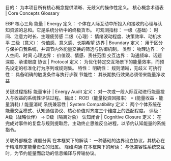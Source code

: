 目的： 为本项目所有核心概念提供清晰、无歧义的操作性定义。
核心概念术语表 | Core Concepts Glossary

EBP 核心三角
能量 | Energy
定义： 个体在人际互动中所投入和接收的心理与认知资源的总和。它是系统分析中的终极货币。
可观测指标：
一级（基础）： 时间、注意力时长、生理疲劳感
二级（心理）： 情绪波动程度、决策效率、动机水平
三级（意义）： 价值感、意义感、长期希望
边界 | Boundary
定义： 用于区分与保护自我系统，并调节内外能量交换的筛选与防御机制。
类型：
物理边界： 个人空间、时间
心理边界： 价值观、情感、责任范围
交互边界： 沟通频率、话题深度、承诺限度
协议 | Protocol
定义： 为优化特定交互场景下的能量效率，而预先设定的标准化行为序列或规则集。
特性：
明确性： 规则清晰，无歧义
可执行性： 具备明确的触发条件与执行步骤
节能性： 其长期执行效果必须带来能量净收益

关键过程指标
能量审计 | Energy Audit
定义： 对一次或一段人际互动进行能量投入与收益的系统性评估过程。
输出： ROEI（能量投资回报率） = (能量收益 - 能量消耗) / 能量消耗
系统兼容性 | System Compatibility
定义： 两个个体系统在能量交互模式、认知通信协议、核心价值对齐度三个维度上的匹配程度。
评级： A级（战略伙伴） -> D级（隔离对象）
认知闭合 | Cognitive Closure
定义： 在完成对事件的复盘与规则提取后，主动终止思维反刍进程，以节约认知能量的系统指令。

关联外部概念
课题分离
在本框架下的解读： 一种基础的边界设立协议，其核心在于精准界定能量责任的归属。
降维沟通
在本框架下的解读： 与低兼容性系统交互时，为节约能量而启动的信息编译与传输协议。 